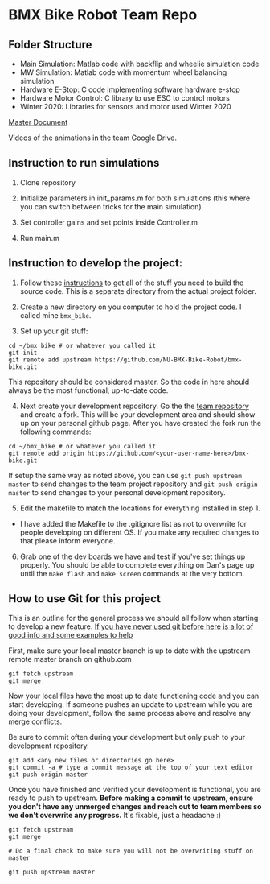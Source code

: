 # BMX Bike Robot Team Repo


## Folder Structure

-  Main Simulation: Matlab code with backflip and wheelie simulation code 
-  MW Simulation: Matlab code with momentum wheel balancing simulation
-  Hardware E-Stop: C code implementing software hardware e-stop
-  Hardware Motor Control: C library to use ESC to control motors
-  Winter 2020: Libraries for sensors and motor used Winter 2020 

[Master Document]( https://docs.google.com/document/d/112T-qBwZc48j-RG0OkhzOahXLl4ac53vHrYeIj2Djsc/edit?usp=sharing)

Videos of the animations in the team Google Drive. 

## Instruction to run simulations

1. Clone repository 

2. Initialize parameters in init_params.m for both simulations (this where you can switch between tricks for the main simulation)

3. Set controller gains and set points inside Controller.m

4. Run main.m 


## Instruction to develop the project:

1. Follow these [instructions](https://github.com/dlynch7/Tiva_Make#tiva_make) to get all of the stuff you need to build the source code. This is a separate directory from the actual project folder.

2. Create a new directory on you computer to hold the project code. I called mine `bmx_bike`.

3. Set up your git stuff:

  ```
  cd ~/bmx_bike # or whatever you called it
  git init
  git remote add upstream https://github.com/NU-BMX-Bike-Robot/bmx-bike.git  
  ```

  This repository should be considered master. So the code in here should always be the most functional, up-to-date code.

4. Next create your development repository. Go the the [team repository](https://github.com/NU-BMX-Bike-Robot/bmx-bike.git) and create a fork. This will be your development area and should show up on your personal github page. After you have created the fork run the following commands:

  ```
  cd ~/bmx_bike # or whatever you called it
  git remote add origin https://github.com/<your-user-name-here>/bmx-bike.git
  ```

  If setup the same way as noted above, you can use `git push upstream master` to send changes to the team project repository and `git push origin master` to send changes to your personal development repository.

5. Edit the makefile to match the locations for everything installed in step 1.

 - I have added the Makefile to the .gitignore list as not to overwrite for people developing on different OS. If you make any required changes to that please inform everyone.


6. Grab one of the dev boards we have and test if you've set things up properly. You should be able to complete everything on Dan's page up until the `make flash` and `make screen` commands at the very bottom.



## How to use Git for this project

This is an outline for the general process we should all follow when starting to develop a new feature. [If you have never used git before here is a lot of good info and some examples to help](http://robotics.mech.northwestern.edu/~elwin/git_intro.html)

First, make sure your local master branch is up to date with the upstream remote master branch on github.com
```
git fetch upstream
git merge
```

Now your local files have the most up to date functioning code and you can start developing. If someone pushes an update to upstream while you are doing your development, follow the same process above and resolve any merge conflicts.

Be sure to commit often during your development but only push to your development repository.
```
git add <any new files or directories go here>
git commit -a # type a commit message at the top of your text editor
git push origin master
```

Once you have finished and verified your development is functional, you are ready to push to upstream. **Before making a commit to upstream, ensure you don't have any unmerged changes and reach out to team members so we don't overwrite any progress.** It's fixable, just a headache :)

```
git fetch upstream
git merge

# Do a final check to make sure you will not be overwriting stuff on master

git push upstream master
```

